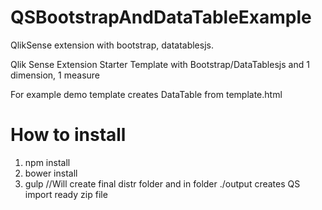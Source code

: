 # QSBootstrapAndDataTableExample
QlikSense extension with bootstrap, datatablesjs. 

Qlik Sense Extension Starter Template with Bootstrap/DataTablesjs and 1 dimension, 1 measure

For example demo template creates DataTable from template.html 

# How to install
1. npm install
2. bower install 
3. gulp //Will create final distr folder and in folder ./output creates QS import ready zip file


